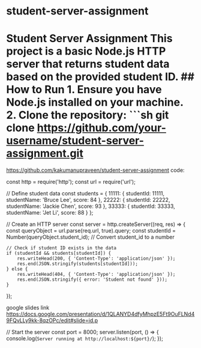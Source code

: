 # student-server-assignment
# Student Server Assignment  This project is a basic Node.js HTTP server that returns student data based on the provided student ID.  ## How to Run  1. Ensure you have Node.js installed on your machine. 2. Clone the repository:    ```sh    git clone https://github.com/your-username/student-server-assignment.git

https://github.com/kakumanupraveen/student-server-assignment
code:

const http = require('http');
const url = require('url');

// Define student data
const students = {
    11111: { studentId: 11111, studentName: 'Bruce Lee', score: 84 },
    22222: { studentId: 22222, studentName: 'Jackie Chen', score: 93 },
    33333: { studentId: 33333, studentName: 'Jet Li', score: 88 }
};

// Create an HTTP server
const server = http.createServer((req, res) => {
    const queryObject = url.parse(req.url, true).query;
    const studentId = Number(queryObject.student_id); // Convert student_id to a number

    // Check if student ID exists in the data
    if (studentId && students[studentId]) {
        res.writeHead(200, { 'Content-Type': 'application/json' });
        res.end(JSON.stringify(students[studentId]));
    } else {
        res.writeHead(404, { 'Content-Type': 'application/json' });
        res.end(JSON.stringify({ error: 'Student not found' }));
    }
});


google slides link
https://docs.google.com/presentation/d/1QLANYD4dfyMhpzE5Ft9OuFLNd49FQvLLy9kk-8qzOPc/edit#slide=id.p

// Start the server
const port = 8000;
server.listen(port, () => {
    console.log(`Server running at http://localhost:${port}/`);
});
